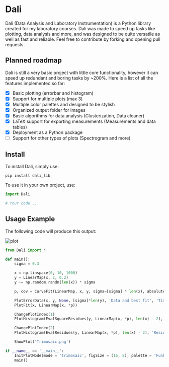 # Dali
Dali (Data Analysis and Laboratory Instrumentation) is a Python library created for my laboratory courses.
Dali was made to speed up tasks like plotting, data analysis and more, and was designed to be quite versatile
as well as fast and reliable. Feel free to contribute by forking and opening pull requests. 

## Planned roadmap

Dali is still a very basic project with little core functionality, however it can speed up redundant and boring tasks by ~200%.
Here is a list of all the features implemented so far:

- [x] Basic plotting (errorbar and histogram) 
- [x] Support for multiple plots (max 3)
- [x] Multiple color palettes and designed to be stylish
- [x] Organized output folder for images 
- [x] Basic algorithms for data analysis (Clusterization, Data cleaner)
- [x] LaTeX support for exporting measurements (Measurements and data tables)
- [x] Deployment as a Python package
- [ ] Support for other types of plots (Spectrogram and more)

## Install 

To install Dali, simply use:

```
pip install dali_lib
```

To use it in your own project, use:

```python
import Dali

# Your code...
```

## Usage Example

The following code will produce this output:

![plot](./Showcase/Showcase.png)

```python
from Dali import *

def main():
    sigma = 0.3

    x = np.linspace(0, 10, 1000)
    y = LinearMap(x, 2, 0.2)
    y += np.random.randn(len(x)) * sigma

    p, cov = CurveFit(LinearMap, x, y, sigma=[sigma] * len(x), absolute_sigma=True)

    PlotErrorData(x, y, None, [sigma]*len(y), 'Data and best fit', 'Time [s]', 'Distance [cm]', legend = 'Data')
    PlotFit(x, LinearMap(x, *p))

    ChangePlotIndex(1)
    PlotHistogram(EvalSquareResidues(y, LinearMap(x, *p), len(x) - 2), 'Squared residues histogram', 'Squared distances [$\\sigma^2$]', 'Occurencies', bins = 20, legend=f'df = {len(x) - 2}')

    ChangePlotIndex(2)
    PlotHistogram(EvalResidues(y, LinearMap(x, *p), len(x) - 2), 'Residues histogram', 'Distances [$\\sigma$]', 'Frequencies', legend=f'df = {len(x) - 2}')

    ShowPlot('Trimosaic.png')

if __name__ == '__main__':
    InitPlotMode(mode = 'trimosaic', figSize = (16, 8), palette = 'Funky', path = 'Images/')
    main()
```



